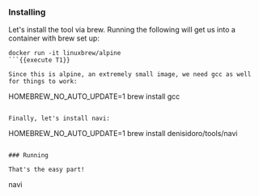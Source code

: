 ### Installing

Let's install the tool via brew. Running the following will get us into a container with brew set up:
```
docker run -it linuxbrew/alpine
```{{execute T1}}

Since this is alpine, an extremely small image, we need gcc as well for things to work:
```
HOMEBREW_NO_AUTO_UPDATE=1 brew install gcc
```{{execute T1}}

Finally, let's install navi:
```
HOMEBREW_NO_AUTO_UPDATE=1 brew install denisidoro/tools/navi
```{{execute T1}}

### Running

That's the easy part!
```
navi
```{{execute T1}}

